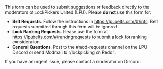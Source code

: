 This form can be used to submit suggestions or feedback directly to the moderators of LockPickers United (LPU).  Please **do not** use this form for:

- **Belt Requests**. Follow the instructions in https://lpubelts.com/#/info. Belt requests submitted through this form will be ignored.
- **Lock Ranking Requests**. Please use the form at https://lpubelts.com/#/rankingrequests to submit a lock for ranking consideration.
- **General Questions**. Post to the #mod-requests channel on the LPU Discord or send Modmail to r/lockpicking on Reddit.

If you have an urgent issue, please contact a moderator on Discord.
